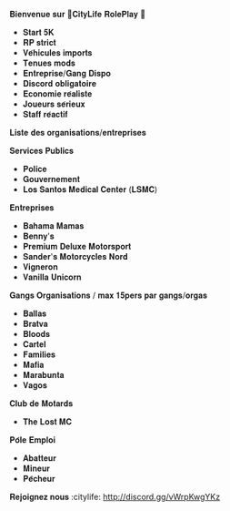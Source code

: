 𝐁𝐢𝐞𝐧𝐯𝐞𝐧𝐮𝐞 𝐬𝐮𝐫 :palm_tree:𝐂𝐢𝐭𝐲𝐋𝐢𝐟𝐞 𝐑𝐨𝐥𝐞𝐏𝐥𝐚𝐲 :palm_tree:

- 𝐒𝐭𝐚𝐫𝐭 𝟓𝐊
- 𝐑𝐏 𝐬𝐭𝐫𝐢𝐜𝐭 
- 𝐕𝐞́𝐡𝐢𝐜𝐮𝐥𝐞𝐬 𝐢𝐦𝐩𝐨𝐫𝐭𝐬 
- 𝐓𝐞𝐧𝐮𝐞𝐬 𝐦𝐨𝐝𝐬
- 𝐄𝐧𝐭𝐫𝐞𝐩𝐫𝐢𝐬𝐞/𝐆𝐚𝐧𝐠 𝐃𝐢𝐬𝐩𝐨
- 𝐃𝐢𝐬𝐜𝐨𝐫𝐝 𝐨𝐛𝐥𝐢𝐠𝐚𝐭𝐨𝐢𝐫𝐞
- 𝐄𝐜𝐨𝐧𝐨𝐦𝐢𝐞 𝐫𝐞́𝐚𝐥𝐢𝐬𝐭𝐞
- 𝐉𝐨𝐮𝐞𝐮𝐫𝐬 𝐬𝐞́𝐫𝐢𝐞𝐮𝐱
- 𝐒𝐭𝐚𝐟𝐟 𝐫𝐞́𝐚𝐜𝐭𝐢𝐟 

𝐋𝐢𝐬𝐭𝐞 𝐝𝐞𝐬 𝐨𝐫𝐠𝐚𝐧𝐢𝐬𝐚𝐭𝐢𝐨𝐧𝐬/𝐞𝐧𝐭𝐫𝐞𝐩𝐫𝐢𝐬𝐞𝐬 

𝐒𝐞𝐫𝐯𝐢𝐜𝐞𝐬 𝐏𝐮𝐛𝐥𝐢𝐜𝐬
- 𝐏𝐨𝐥𝐢𝐜𝐞
- 𝐆𝐨𝐮𝐯𝐞𝐫𝐧𝐞𝐦𝐞𝐧𝐭
- 𝐋𝐨𝐬 𝐒𝐚𝐧𝐭𝐨𝐬 𝐌𝐞𝐝𝐢𝐜𝐚𝐥 𝐂𝐞𝐧𝐭𝐞𝐫 (𝐋𝐒𝐌𝐂)

𝐄𝐧𝐭𝐫𝐞𝐩𝐫𝐢𝐬𝐞𝐬
- 𝐁𝐚𝐡𝐚𝐦𝐚 𝐌𝐚𝐦𝐚𝐬
- 𝐁𝐞𝐧𝐧𝐲'𝐬
- 𝐏𝐫𝐞𝐦𝐢𝐮𝐦 𝐃𝐞𝐥𝐮𝐱𝐞 𝐌𝐨𝐭𝐨𝐫𝐬𝐩𝐨𝐫𝐭
- 𝐒𝐚𝐧𝐝𝐞𝐫'𝐬 𝐌𝐨𝐭𝐨𝐫𝐜𝐲𝐜𝐥𝐞𝐬 𝐍𝐨𝐫𝐝
- 𝐕𝐢𝐠𝐧𝐞𝐫𝐨𝐧
- 𝐕𝐚𝐧𝐢𝐥𝐥𝐚 𝐔𝐧𝐢𝐜𝐨𝐫𝐧

𝐆𝐚𝐧𝐠𝐬 𝐎𝐫𝐠𝐚𝐧𝐢𝐬𝐚𝐭𝐢𝐨𝐧𝐬 \/ 𝐦𝐚𝐱 𝟏𝟓𝐩𝐞𝐫𝐬 𝐩𝐚𝐫 𝐠𝐚𝐧𝐠𝐬/𝐨𝐫𝐠𝐚𝐬
- 𝐁𝐚𝐥𝐥𝐚𝐬 
- 𝐁𝐫𝐚𝐭𝐯𝐚 
- 𝐁𝐥𝐨𝐨𝐝𝐬 
- 𝐂𝐚𝐫𝐭𝐞𝐥 
- 𝐅𝐚𝐦𝐢𝐥𝐢𝐞𝐬 
- 𝐌𝐚𝐟𝐢𝐚 
- 𝐌𝐚𝐫𝐚𝐛𝐮𝐧𝐭𝐚 
- 𝐕𝐚𝐠𝐨𝐬 

𝐂𝐥𝐮𝐛 𝐝𝐞 𝐌𝐨𝐭𝐚𝐫𝐝𝐬
- 𝐓𝐡𝐞 𝐋𝐨𝐬𝐭 𝐌𝐂

𝐏𝐨̂𝐥𝐞 𝐄𝐦𝐩𝐥𝐨𝐢
- 𝐀𝐛𝐚𝐭𝐭𝐞𝐮𝐫
- 𝐌𝐢𝐧𝐞𝐮𝐫
- 𝐏𝐞̂𝐜𝐡𝐞𝐮𝐫

 𝐑𝐞𝐣𝐨𝐢𝐠𝐧𝐞𝐳 𝐧𝐨𝐮𝐬 :citylife: 
http://discord.gg/vWrpKwgYKz
